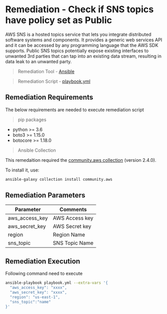 # Remediation - Check if SNS topics have policy set as Public
AWS SNS is a hosted topics service that lets you integrate distributed software systems and components. It provides a generic web services API and it can be accessed by any programming language that the AWS SDK supports.
Public SNS topics potentially expose existing interfaces to unwanted 3rd parties that can tap into an existing data stream, resulting in data leak to an unwanted party.

> Remediation Tool   - [Ansible](https://www.ansible.com/)

> Remediation Script - [playbook.yml](playbook.yml)

## Remediation Requirements
The below requirements are needed to execute remediation script

> pip packages
- python >= 3.6
- boto3 >= 1.15.0
- botocore >= 1.18.0

> Ansible Collection

This remedaition required the [community.aws collection](https://galaxy.ansible.com/community/aws) (version 2.4.0).

To install it, use: 
```sh
ansible-galaxy collection install community.aws
```

## Remediation Parameters

| Parameter      | Comments       |
|----------------|----------------|
| aws_access_key | AWS Access key |
| aws_secret_key | AWS Secret key |
| region         | Region Name    |
| sns_topic      | SNS Topic Name |



## Remediation Execution
Following command need to execute
```sh
ansible-playbook playbook.yml --extra-vars '{
  "aws_access_key": "xxxx",
  "aws_secret_key": "xxxx",
  "region": "us-east-1",
  "sns_topic":"name"
}'
```